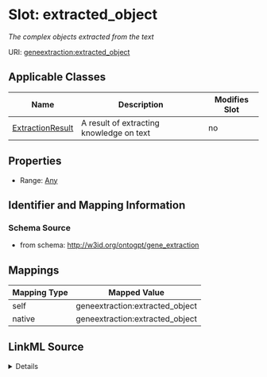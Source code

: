 

# Slot: extracted_object


_The complex objects extracted from the text_



URI: [geneextraction:extracted_object](http://w3id.org/ontogpt/gene_extractionextracted_object)



<!-- no inheritance hierarchy -->





## Applicable Classes

| Name | Description | Modifies Slot |
| --- | --- | --- |
| [ExtractionResult](ExtractionResult.md) | A result of extracting knowledge on text |  no  |







## Properties

* Range: [Any](Any.md)





## Identifier and Mapping Information







### Schema Source


* from schema: http://w3id.org/ontogpt/gene_extraction




## Mappings

| Mapping Type | Mapped Value |
| ---  | ---  |
| self | geneextraction:extracted_object |
| native | geneextraction:extracted_object |




## LinkML Source

<details>
```yaml
name: extracted_object
description: The complex objects extracted from the text
from_schema: http://w3id.org/ontogpt/gene_extraction
rank: 1000
alias: extracted_object
owner: ExtractionResult
domain_of:
- ExtractionResult
range: Any
inlined: true

```
</details>